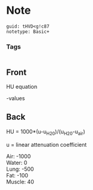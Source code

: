 # Note
```
guid: tHVD<g!c87
notetype: Basic+
```

### Tags
```
```

## Front
HU equation<div>-values</div>

## Back
HU = 1000*(u-u<sub>H20</sub>)/(u<sub>H20</sub>-u<sub>air</sub>)<div>u = linear attenuation coefficient</div><div>
</div><div>Air: -1000</div><div>Water: 0</div><div>Lung: -500</div><div>Fat: -100</div><div>Muscle: 40</div>
